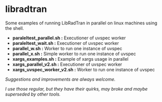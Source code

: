 

# libradtran

Some examples of running LibRadTran in parallel on linux machines using the shell.



- **paraleltest_parallel.sh    :**  Executioner of uvspec worker
- **paraleltest_wait.sh        :**  Executioner of uvspec worker
- **parallel_w.sh              :**  Worker to run one instance of uvspec
- **parallel_x.sh              :**  Simple worker to run one instance of uvspec
- **xargs_examples.sh          :**  Example of xargs usage in parallel
- **xargs_parallel_v2.sh       :**  Executioner of uvspec worker
- **xargs_uvspec_worker_v2.sh  :**  Worker to run one instance of uvspec



*Suggestions and improvements are always welcome.*

*I use those regular, but they have their quirks, may broke and maybe superseded by other tools.*
